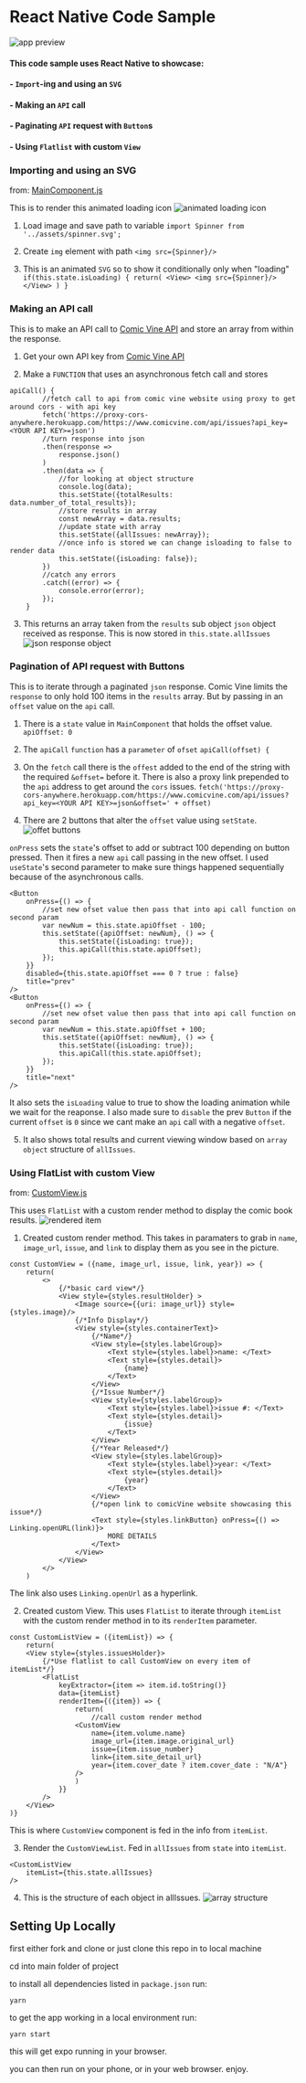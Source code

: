 # React Native Code Sample
![app preview](assets/readme/appPreview.png)

#### This code sample uses React Native to showcase:
####     - `Import`-ing and using an `SVG`
####     - Making an `API` call
####     - Paginating `API` request with `Button`s
####     - Using `Flatlist` with custom `View`


### Importing and using an SVG
from: [MainComponent.js](components/MainComponent.js)

This is to render this animated loading icon
![animated loading icon](assets/readme/spinner.png)

1. Load image and save path to variable
`import Spinner from '../assets/spinner.svg';`

2. Create `img` element with path
`<img src={Spinner}/>`

3. This is an animated `SVG` so to show it conditionally only when "loading"
`
if(this.state.isLoading) {
    return(
        <View>
            <img src={Spinner}/>
        </View>
    )
}
`


### Making an API call

This is to make an API call to [Comic Vine API](https://comicvine.gamespot.com/api/) and store an array from within the response. 

1. Get your own API key from [Comic Vine API](https://comicvine.gamespot.com/api/)

2. Make a `FUNCTION` that uses an asynchronous fetch call and stores
```
apiCall() {
        //fetch call to api from comic vine website using proxy to get around cors - with api key
        fetch('https://proxy-cors-anywhere.herokuapp.com/https://www.comicvine.com/api/issues?api_key=<YOUR API KEY>=json')
        //turn response into json
        .then(response => 
            response.json()
        )
        .then(data => {
            //for looking at object structure
            console.log(data);
            this.setState({totalResults: data.number_of_total_results});
            //store results in array
            const newArray = data.results;
            //update state with array
            this.setState({allIssues: newArray});
            //once info is stored we can change isloading to false to render data
            this.setState({isLoading: false});
        })
        //catch any errors
        .catch((error) => {
            console.error(error);
        });
    }
```

3. This returns an array taken from the `results` sub object `json` object received as response. This is now stored in `this.state.allIssues`
![json response object](assets/readme/apiResponse.png)

### Pagination of API request with Buttons

This is to iterate through a paginated `json` response.
Comic Vine limits the `response` to only hold 100 items in the `results` array. But by passing in an `offset` value on the `api` call.

1. There is a `state` value in `MainComponent` that holds the offset value.
`apiOffset: 0`

2. The `apiCall` `function` has a `parameter` of `ofset`
`apiCall(offset) {`

3. On the `fetch` call there is the `offest` added to the end of the string with the required `&offset=` before it. There is also a proxy link prepended to the `api` address to get around the `cors` issues.
`
fetch('https://proxy-cors-anywhere.herokuapp.com/https://www.comicvine.com/api/issues?api_key=<YOUR API KEY>=json&offset=' + offset)
`

4. There are 2 buttons that alter the `offset` value using `setState`.
![offet buttons](assets/readme/buttons.png)

`onPress` sets the `state`'s offset to  add or subtract 100 depending on button pressed. Then it fires a new `api` call passing in the new offset. I used `useState`'s second parameter to make sure things happened sequentially because of the asynchronous calls.
```
<Button
    onPress={() => {
        //set new ofset value then pass that into api call function on second param
        var newNum = this.state.apiOffset - 100;
        this.setState({apiOffset: newNum}, () => {
            this.setState({isLoading: true});
            this.apiCall(this.state.apiOffset);
        });
    }}
    disabled={this.state.apiOffset === 0 ? true : false}
    title="prev"
/>
<Button
    onPress={() => {
        //set new ofset value then pass that into api call function on second param
        var newNum = this.state.apiOffset + 100;
        this.setState({apiOffset: newNum}, () => {
            this.setState({isLoading: true});
            this.apiCall(this.state.apiOffset);
        });
    }}
    title="next"
/>
```
It also sets the `isLoading` value to true to show the loading animation while we wait for the reaponse. I also made sure to `disable` the prev `Button` if the current `offset` is `0` since we cant make an `api` call with a negative `offset`.

5. It also shows total results and current viewing window based on `array` `object` structure of `allIssues`.


### Using FlatList with custom View
from: [CustomView.js](components/CustomView.js)

This uses `FlatList` with a custom render method to display the comic book results.
![rendered item](assets/readme/customRender.png)

1. Created custom render method. This takes in paramaters to grab in `name`, `image_url`, `issue`, and `link` to display them as you see in the picture.
```
const CustomView = ({name, image_url, issue, link, year}) => {
    return(
        <>
            {/*basic card view*/}
            <View style={styles.resultHolder} >
                <Image source={{uri: image_url}} style={styles.image}/>
                {/*Info Display*/}
                <View style={styles.containerText}>
                    {/*Name*/}
                    <View style={styles.labelGroup}>
                        <Text style={styles.label}>name: </Text>
                        <Text style={styles.detail}>
                            {name}
                        </Text>
                    </View>
                    {/*Issue Number*/}
                    <View style={styles.labelGroup}>
                        <Text style={styles.label}>issue #: </Text>
                        <Text style={styles.detail}>
                            {issue}
                        </Text>
                    </View>
                    {/*Year Released*/}
                    <View style={styles.labelGroup}>
                        <Text style={styles.label}>year: </Text>
                        <Text style={styles.detail}>
                            {year}
                        </Text>
                    </View>
                    {/*open link to comicVine website showcasing this issue*/}
                    <Text style={styles.linkButton} onPress={() => Linking.openURL(link)}>
                        MORE DETAILS
                    </Text>
                </View>
            </View>
        </>
    )
```
 The link also uses `Linking.openUrl` as a hyperlink.

 2. Created custom View. This uses `FlatList` to iterate through `itemList` with the custom render method in to its `renderItem` parameter.
```
const CustomListView = ({itemList}) => {
    return(
    <View style={styles.issuesHolder}>
        {/*Use flatlist to call CustomView on every item of itemList*/}
        <FlatList
            keyExtractor={item => item.id.toString()}
            data={itemList}
            renderItem={({item}) => {
                return(
                    //call custom render method
                <CustomView
                    name={item.volume.name}
                    image_url={item.image.original_url}
                    issue={item.issue_number}
                    link={item.site_detail_url}
                    year={item.cover_date ? item.cover_date : "N/A"}
                />
                )
            }}
        />
    </View>
)}
```
This is where `CustomView` component is fed in the info from `itemList`.

3. Render the `CustomViewList`. Fed in `allIssues` from `state` into `itemList`.
```
<CustomListView 
    itemList={this.state.allIssues}  
/>
```

4. This is the structure of each object in allIssues.
![array structure](assets/readme/arrayStructure.png) 

## Setting Up Locally

first either fork and clone or just clone this repo in to local machine

cd into main folder of project

to install all dependencies listed in `package.json` run:
```
yarn
```

to get the app working in a local environment run:
```
yarn start
```

this will get expo running in your browser.

you can then run on your phone, or in your web browser. enjoy.
